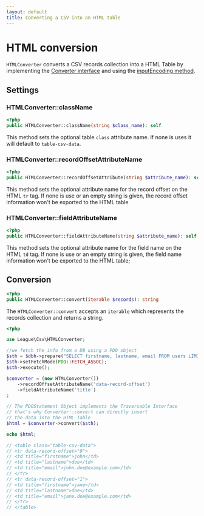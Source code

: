 ```yaml
---
layout: default
title: Converting a CSV into an HTML table
---
```


# HTML conversion

`HTMLConverter` converts a CSV records collection into a HTML Table by implementing the [Converter interface](/9.0/converter/#converter-interface) and using the [inputEncoding method](/9.0/converter/#records-input-encoding).


## Settings

### HTMLConverter::className

~~~php
<?php
public HTMLConverter::className(string $class_name): self
~~~

This method sets the optional table `class` attribute name. If none is uses it will default to `table-csv-data`.

### HTMLConverter::recordOffsetAttributeName

~~~php
<?php
public HTMLConverter::recordOffsetAttribute(string $attribute_name): self
~~~

This method sets the optional attribute name for the record offset on the HTML `tr` tag. If none is use or an empty string is given, the record offset information won't be exported to the HTML table

### HTMLConverter::fieldAttributeName

~~~php
<?php
public HTMLConverter::fieldAttributeName(string $attribute_name): self
~~~

This method sets the optional attribute name for the field name on the HTML `td` tag. If none is use or an empty string is given, the field name information won't be exported to the HTML table;

## Conversion

~~~php
<?php
public HTMLConverter::convert(iterable $records): string
~~~

The `HTMLConverter::convert` accepts an `iterable` which represents the records collection and returns a string.

~~~php
<?php

use League\Csv\HTMLConverter;

//we fetch the info from a DB using a PDO object
$sth = $dbh->prepare("SELECT firstname, lastname, email FROM users LIMIT 2");
$sth->setFetchMode(PDO::FETCH_ASSOC);
$sth->execute();

$converter = (new HTMLConverter())
    ->recordOffsetAttributeName('data-record-offset')
    ->fieldAttributeName('title')
;

// The PDOStatement Object implements the Traversable Interface
// that's why Converter::convert can directly insert
// the data into the HTML Table
$html = $converter->convert($sth);

echo $html;

// <table class="table-csv-data">
// <tr data-record-offset="0">
// <td title="firstname">john</td>
// <td title="lastname">doe</td>
// <td title="email">john.doe@example.com</td>
// </tr>
// <tr data-record-offset="1">
// <td title="firstname">jane</td>
// <td title="lastname">doe</td>
// <td title="email">jane.doe@example.com</td>
// </tr>
// </table>
~~~
